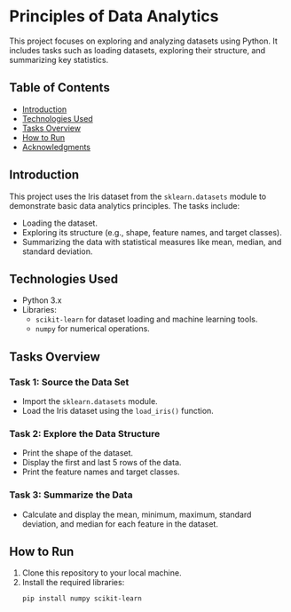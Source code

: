 # Principles of Data Analytics

This project focuses on exploring and analyzing datasets using Python. It includes tasks such as loading datasets, exploring their structure, and summarizing key statistics.

## Table of Contents
- [Introduction](#introduction)
- [Technologies Used](#technologies-used)
- [Tasks Overview](#tasks-overview)
- [How to Run](#how-to-run)
- [Acknowledgments](#acknowledgments)

## Introduction
This project uses the Iris dataset from the `sklearn.datasets` module to demonstrate basic data analytics principles. The tasks include:
- Loading the dataset.
- Exploring its structure (e.g., shape, feature names, and target classes).
- Summarizing the data with statistical measures like mean, median, and standard deviation.

## Technologies Used
- Python 3.x
- Libraries:
  - `scikit-learn` for dataset loading and machine learning tools.
  - `numpy` for numerical operations.

## Tasks Overview
### Task 1: Source the Data Set
- Import the `sklearn.datasets` module.
- Load the Iris dataset using the `load_iris()` function.

### Task 2: Explore the Data Structure
- Print the shape of the dataset.
- Display the first and last 5 rows of the data.
- Print the feature names and target classes.

### Task 3: Summarize the Data
- Calculate and display the mean, minimum, maximum, standard deviation, and median for each feature in the dataset.

## How to Run
1. Clone this repository to your local machine.
2. Install the required libraries:
   ```bash
   pip install numpy scikit-learn